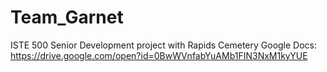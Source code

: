# Team_Garnet
ISTE 500 Senior Development project with Rapids Cemetery
Google Docs: https://drive.google.com/open?id=0BwWVnfabYuAMb1FIN3NxM1kyYUE

